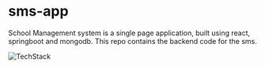 # sms-app
School Management system is a single page application, built using react, springboot and mongodb. This repo contains the backend code for the sms.


![TechStack](https://user-images.githubusercontent.com/76205618/191330697-a813c674-b6de-40f8-a807-bee2884786bc.png)
